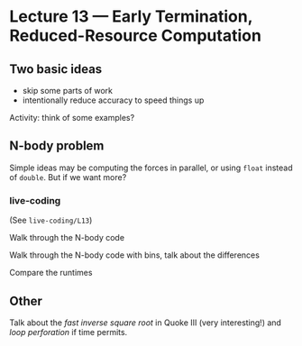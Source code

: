 # Lecture 13 — Early Termination, Reduced-Resource Computation

## Two basic ideas

- skip some parts of work
- intentionally reduce accuracy to speed things up

Activity: think of some examples?

## N-body problem

Simple ideas may be computing the forces in parallel, or using `float` instead
of `double`. But if we want more?

### live-coding

(See `live-coding/L13`)

Walk through the N-body code

Walk through the N-body code with bins, talk about the differences

Compare the runtimes

## Other

Talk about the *fast inverse square root* in Quoke III (very interesting!) and
*loop perforation* if time permits.
